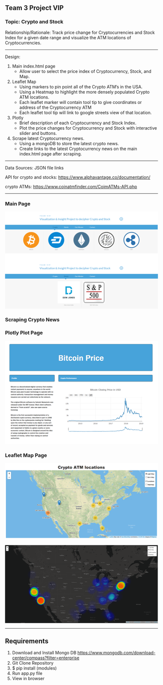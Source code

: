 ## Team 3 Project VIP 

### Topic: Crypto and Stock

Relationship/Rationale: Track price change for Cryptocurrencies and Stock Index for a given date range and visualize the ATM locations of Cryptocurrencies.

---

Design: 
1) Main index.html page 
    - Allow user to select the price index of Cryptocurrency, Stock, and Map.
1) Leaflet Map 
    - Using markers to pin point all of the Crypto ATM’s in the USA.
    - Using a Heatmap to highlight the more densely populated Crypto ATM locations.
    - Each leaflet marker will contain tool tip to give coordinates or address of the Cryptocurrency ATM 
    - Each leaflet tool tip will link to google streets view of that location.
1) Plotly 
    - Brief description of each Cryptocurrency and Stock Index. 
    - Plot the price changes for Cryptocurrency and Stock with interactive slider and buttons.
1) Scrape latest Cryptocurrency news.
    - Using a mongoDB to store the latest crypto news.
    - Create links to the latest Cryptocurrency news on the main index.html page after scraping.

---

Data Sources: JSON file links

API for crypto and stocks: https://www.alphavantage.co/documentation/

crypto ATMs: https://www.coinatmfinder.com/CoimATMs-API.php

---

### Main Page

![mainHTMLPage](Images/mainPage.png)

### Scraping Crypto News



### Plotly Plot Page

![plotlyLine](Images/plotPage.PNG)

### Leaflet Map Page

![cryptoATM](Images/cryptoATM.PNG)

![cryptoHeatmap](Images/cryptoHeatmap.PNG)

---

## Requirements

1) Download and Install Mongo DB
https://www.mongodb.com/download-center/compass?filter=enterprise
1) Git Clone Repository
1) $ pip install (modules)
1) Run app.py file
1) View in browser
